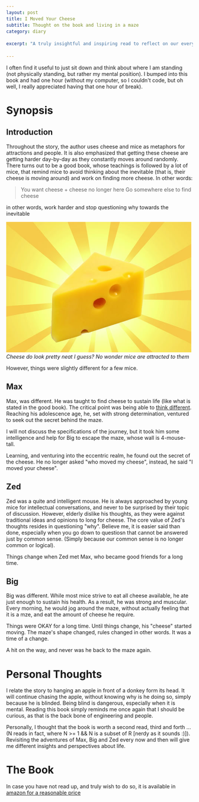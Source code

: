 ```yaml
---
layout: post
title: I Moved Your Cheese
subtitle: Thought on the book and living in a maze
category: diary

excerpt: "A truly insightful and inspiring read to reflect on our everyday doings"

---
```


I often find it useful to just sit down and think about where I am standing (not physically standing, but rather my mental position). I bumped into this book and had one hour (without my computer, so I couldn't code, but oh well, I really appreciated having that one hour of break).

# Synopsis
## Introduction
Throughout the story, the author uses cheese and mice as metaphors for attractions and people. It is also emphasized that getting these cheese are getting harder day-by-day as they constantly moves around randomly. There turns out to be a good book, whose teachings is followed by a lot of mice, that remind mice to avoid thinking about the inevitable (that is, their cheese is moving around) and work on finding more cheese. In other words:

> You want cheese + cheese no longer here
> Go somewhere else to find cheese

in other words, work harder and stop questioning why towards the inevitable
<div class="full zoomable"><img src="/images/cheese.jpg"></div>
<em>Cheese do look pretty neat I guess? No wonder mice are attracted to them</em>

However, things were slightly different for a few mice.

## Max
Max, was different. He was taught to find cheese to sustain life (like what is stated in the good book). The critical point was being able to <a href='http://en.wikipedia.org/wiki/Think_different'>think different</a>. Reaching his adolescence age, he, set with strong determination, ventured to seek out the secret behind the maze.

I will not discuss the specifications of the journey, but it took him some intelligence and help for Big to escape the maze, whose wall is 4-mouse-tall.

Learning, and venturing into the eccentric realm, he found out the secret of the cheese. He no longer asked "who moved my cheese", instead, he said "I moved your cheese".

## Zed
Zed was a quite and intelligent mouse. He is always approached by young mice for intellectual conversations, and never to be surprised by their topic of discussion. However, elderly dislike his thoughts, as they were against traditional ideas and opinions to long for cheese. The core value of Zed's thoughts resides in questioning "why". Believe me, it is easier said than done, especially when you go down to questiosn that cannot be answered just by common sense. (Simply because our common sense is no longer common or logical).

Things change when Zed met Max, who became good friends for a long time.

## Big
Big was different. While most mice strive to eat all cheese available, he ate just enough to sustain his health. As a result, he was strong and muscular. Every morning, he would jog around the maze, without actually feeling that it is a mze, and eat the amount of cheese he require.

Things were OKAY for a long time. Until things change, his "cheese" started moving. The maze's shape changed, rules changed in other words. It was a time of a change.

A hit on the way, and never was he back to the maze again.

# Personal Thoughts
I relate the story to hanging an apple in front of a donkey form its head. It will continue chasing the apple, without knowing why is he doing so, simply because he is blinded. Being blind is dangerous, especially when it is mental. Reading this book simply reminds me once again that I should be curious, as that is the back bone of engineering and people.

Personally, I thought that the book is worth a second read, third and forth ... (N reads in fact, where N >= 1 && N is a subset of R [nerdy as it sounds :)]). Revisiting the adventures of Max, Big and Zed every now and then will give me different insights and perspectives about life. 

# The Book

In case you have not read up, and truly wish to do so, it is available in <a href="http://www.amazon.com/Moved-Your-Cheese-Refuse-Someone/dp/1609949765">amazon for a reasonable price</a>
